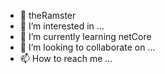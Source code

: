 - 👋 theRamster
- 👀 I’m interested in ...
- 🌱 I’m currently learning netCore
- 💞️ I’m looking to collaborate on ...
- 📫 How to reach me ...

<!---
TheRamster/TheRamster is a ✨ special ✨ repository because its `README.md` (this file) appears on your GitHub profile.
You can click the Preview link to take a look at your changes.
--->
